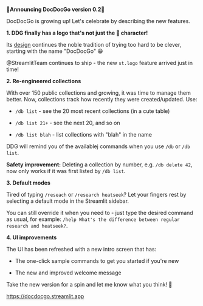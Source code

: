 :tada:**Announcing DocDocGo version 0.2**:tada:

DocDocGo is growing up! Let's celebrate by describing the new features.

**1. DDG finally has a logo that's not just the 🦉 character!**

Its [design](https://github.com/reasonmethis/docdocgo-core/blob/7239a9ad9ac4756fced7d8931d1a4b1bba118a8a/media/minimal7.svg) continues the noble tradition of trying too hard to be clever, starting with the name "DocDocGo" :grin:

@StreamlitTeam continues to ship - the new `st.logo` feature arrived just in time!

**2. Re-engineered collections**

With over 150 public collections and growing, it was time to manage them better. Now, collections track how recently they were created/updated. Use:

- `/db list` - see the 20 most recent collections (in a cute table)

- `/db list 21+` - see the next 20, and so on

- `/db list blah` - list collections with "blah" in the name

DDG will remind you of the availablej commands when you use `/db` or `/db list`.

**Safety improvement:** Deleting a collection by number, e.g. `/db delete 42`, now only works if it was first listed by `/db list`.

**3. Default modes**

Tired of typing `/reseach` or `/research heatseek`? Let your fingers rest by selecting a default mode in the Streamlit sidebar. 

You can still override it when you need to - just type the desired command as usual, for example: `/help What's the difference between regular research and heatseek?`.

**4. UI improvements**

The UI has been refreshed with a new intro screen that has:

- The one-click sample commands to get you started if you're new

- The new and improved welcome message

Take the new version for a spin and let me know what you think! :rocket:

https://docdocgo.streamlit.app